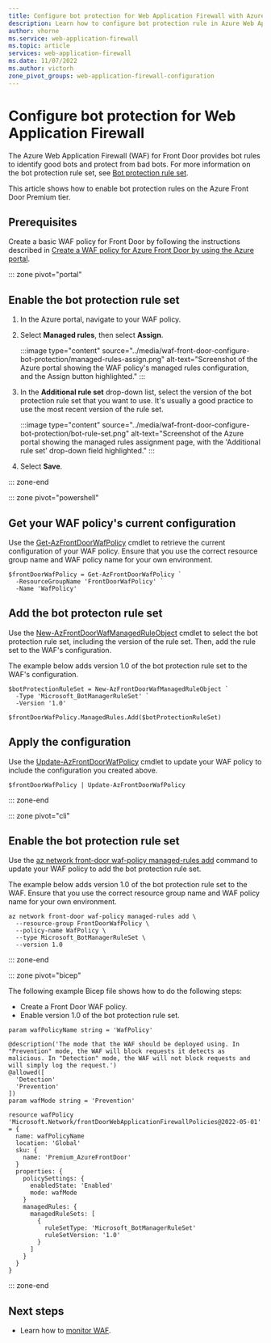 ```yaml
---
title: Configure bot protection for Web Application Firewall with Azure Front Door
description: Learn how to configure bot protection rule in Azure Web Application Firewall (WAF) for Front Door by using Azure portal.
author: vhorne
ms.service: web-application-firewall
ms.topic: article
services: web-application-firewall
ms.date: 11/07/2022
ms.author: victorh
zone_pivot_groups: web-application-firewall-configuration
---
```


# Configure bot protection for Web Application Firewall

The Azure Web Application Firewall (WAF) for Front Door provides bot rules to identify good bots and protect from bad bots. For more information on the bot protection rule set, see [Bot protection rule set](afds-overview.md#bot-protection-rule-set).

This article shows how to enable bot protection rules on the Azure Front Door Premium tier.

## Prerequisites

Create a basic WAF policy for Front Door by following the instructions described in [Create a WAF policy for Azure Front Door by using the Azure portal](waf-front-door-create-portal.md).

::: zone pivot="portal"

## Enable the bot protection rule set

1. In the Azure portal, navigate to your WAF policy.

1. Select **Managed rules**, then select **Assign**.

   :::image type="content" source="../media/waf-front-door-configure-bot-protection/managed-rules-assign.png" alt-text="Screenshot of the Azure portal showing the WAF policy's managed rules configuration, and the Assign button highlighted." :::

1. In the **Additional rule set** drop-down list, select the version of the bot protection rule set that you want to use. It's usually a good practice to use the most recent version of the rule set.

   :::image type="content" source="../media/waf-front-door-configure-bot-protection/bot-rule-set.png" alt-text="Screenshot of the Azure portal showing the managed rules assignment page, with the 'Additional rule set' drop-down field highlighted." :::

1. Select **Save**.

::: zone-end

::: zone pivot="powershell"

## Get your WAF policy's current configuration

Use the [Get-AzFrontDoorWafPolicy](/powershell/module/az.frontdoor/get-azfrontdoorwafpolicy) cmdlet to retrieve the current configuration of your WAF policy. Ensure that you use the correct resource group name and WAF policy name for your own environment.

```azurepowershell
$frontDoorWafPolicy = Get-AzFrontDoorWafPolicy `
  -ResourceGroupName 'FrontDoorWafPolicy' `
  -Name 'WafPolicy'
```

## Add the bot protecton rule set

Use the [New-AzFrontDoorWafManagedRuleObject](/powershell/module/az.frontdoor/new-azfrontdoorwafmanagedruleobject) cmdlet to select the bot protection rule set, including the version of the rule set. Then, add the rule set to the WAF's configuration.

The example below adds version 1.0 of the bot protection rule set to the WAF's configuration.

```azurepowershell
$botProtectionRuleSet = New-AzFrontDoorWafManagedRuleObject `
  -Type 'Microsoft_BotManagerRuleSet' `
  -Version '1.0'

$frontDoorWafPolicy.ManagedRules.Add($botProtectionRuleSet)
```

## Apply the configuration

Use the [Update-AzFrontDoorWafPolicy](/powershell/module/az.frontdoor/update-azfrontdoorwafpolicy) cmdlet to update your WAF policy to include the configuration you created above.

```azurepowershell
$frontDoorWafPolicy | Update-AzFrontDoorWafPolicy
```

::: zone-end

::: zone pivot="cli"

## Enable the bot protection rule set

Use the [az network front-door waf-policy managed-rules add](/cli/azure/network/front-door/waf-policy/managed-rules#az-network-front-door-waf-policy-managed-rules-add) command to update your WAF policy to add the bot protection rule set.

The example below adds version 1.0 of the bot protection rule set to the WAF. Ensure that you use the correct resource group name and WAF policy name for your own environment.

```azurecli
az network front-door waf-policy managed-rules add \
  --resource-group FrontDoorWafPolicy \
  --policy-name WafPolicy \
  --type Microsoft_BotManagerRuleSet \
  --version 1.0
```

::: zone-end

::: zone pivot="bicep"

The following example Bicep file shows how to do the following steps:

- Create a Front Door WAF policy.
- Enable version 1.0 of the bot protection rule set.

```bicep
param wafPolicyName string = 'WafPolicy'

@description('The mode that the WAF should be deployed using. In "Prevention" mode, the WAF will block requests it detects as malicious. In "Detection" mode, the WAF will not block requests and will simply log the request.')
@allowed([
  'Detection'
  'Prevention'
])
param wafMode string = 'Prevention'

resource wafPolicy 'Microsoft.Network/frontDoorWebApplicationFirewallPolicies@2022-05-01' = {
  name: wafPolicyName
  location: 'Global'
  sku: {
    name: 'Premium_AzureFrontDoor'
  }
  properties: {
    policySettings: {
      enabledState: 'Enabled'
      mode: wafMode
    }
    managedRules: {
      managedRuleSets: [
        {
          ruleSetType: 'Microsoft_BotManagerRuleSet'
          ruleSetVersion: '1.0'
        }
      ]
    }
  }
}
```

::: zone-end

## Next steps

- Learn how to [monitor WAF](waf-front-door-monitor.md).
